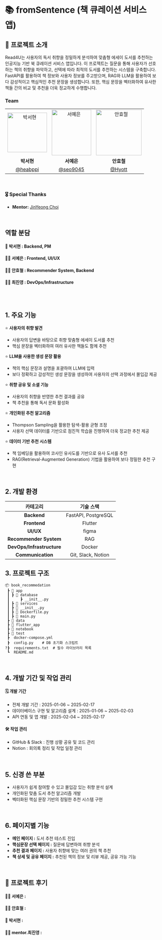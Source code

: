# 📚 fromSentence (책 큐레이션 서비스 앱)

## 📌 프로젝트 소개
Read4U는 사용자의 독서 취향을 정밀하게 분석하여 맞춤형 에세이 도서를 추천하는 인공지능 기반 북 큐레이션 서비스 앱입니다. 
이 프로젝트는 질문을 통해 사용자가 선호하는 책의 취향을 파악하고, 선택에 따라 최적의 도서를 추천하는 시스템을 구축합니다. FastAPI를 활용하여 책 정보와 사용자 정보를 주고받으며, RAG와 LLM을 활용하여 보다 감성적이고 핵심적인 추천 문장을 생성합니다. 또한, 핵심 문장을 벡터화하여 유사한 책들 간의 비교 및 추천을 더욱 정교하게 수행합니다.

### Team

<table>
  <tr>
    <td align="center"><img src="https://github.com/heabppi.png" width="130" height="130" alt="박서현"></td>
    <td align="center"><img src="https://github.com/seo9045.png" width="130" height="150" alt="서예은"></td>
    <td align="center"><img src="https://github.com/Hyott.png" width="150" height="150" alt="안효철"></td>
  </tr>
  <tr>
    <td align="center"><b>박서현</b></td>
    <td align="center"><b>서예은</b></td>
    <td align="center"><b>안효철</b></td>
  </tr>
  <tr>
    <td align="center"><a href="https://github.com/heabppi">@heabppi</a></td>
    <td align="center"><a href="https://github.com/seo9045">@seo9045</a></td>
    <td align="center"><a href="https://github.com/Hyott">@Hyott</a></td>
  </tr>
</table>

<br>

### 🎖 Special Thanks
- **Mentor:** [JinYeong Choi](https://www.linkedin.com/in/jin0choi/)

<br>

## 역할 분담
#### 🧸 박서현 : Backend, PM

#### 👩‍💻 서예은 : Frontend, UI/UX

#### 👨‍💻 안효철 : Recommender System, Backend

#### 👨‍💻 최진영 : DevOps/Infrastructure

<br>
<br>

 ##  1.  주요 기능
⭐️ **사용자의 취향 발견**
- 사용자의 답변을 바탕으로 취향 맞춤형 에세이 도서를 추천
- 핵심 문장을 벡터화하여 여러 유사한 책들도 함께 추천


⭐️ **LLM을 사용한 생성 문장 활용**
- 책의 핵심 문장과 설명을 포괄하여 LLM에 입력
- 보다 정확하고 감성적인 생성 문장을 생성하여 사용자의 선택 과정에서 몰입감 제공


⭐️ **취향 공유 및 소셜 기능**
- 사용자의 취향을 반영한 추천 결과를 공유
- 책 추천을 통해 독서 문화 활성화


⭐️ **개인화된 추천 알고리즘**
- Thompson Sampling을 활용한 탐색-활용 균형 조정
- 사용자 선택 데이터를 기반으로 점진적 학습을 진행하여 더욱 정교한 추천 제공

⭐️ **데이터 기반 추천 시스템**
- 책 임베딩을 활용하여 코사인 유사도를 기반으로 유사 도서를 추천
- RAG(Retrieval-Augmented Generation) 기법을 활용하여 보다 정밀한 추천 구현

<br>

## 2. 개발 환경
| 카테고리 | 기술 스택 |
|:----------:|:----------:|
| **Backend** | FastAPI, PostgreSQL |
| **Frontend** | Flutter |
| **UI/UX** | figma |
| **Recommender System** | RAG |
| **DevOps/Infrastructure** | Docker|
| **Communication** | Git, Slack, Notion|


## 3. 프로젝트 구조
```
📦 book_recommedation
 ┣ 📂 app
 ┃ ┣ 📂 database  
 ┃     ┣ __init__.py
 ┃ ┣ 📂 services  
 ┃ ┣ 📜 __init__.py
 ┃ ┣ 📜 Dockerfile.py
 ┃ ┣ 📜 main.py
 ┣ 📂 data
 ┣ 📂 flutter_app
 ┣ 📂 notebook
 ┣ 📂 test
 ┣  docker-compose.yml
 ┣  config.py    # DB 초기화 스크립트
?┣  requirements.txt  # 필수 라이브러리 목록
 ┗  README.md
```

<br>

## 4. 개발 기간 및 작업 관리
#### 🗓 개발 기간
- 전체 개발 기간 : 2025-01-06 ~ 2025-02-17
- 데이터베이스 구현 및 알고리즘 설계 : 2025-01-06 ~ 2025-02-03
- API 연동 및 앱 개발 : 2025-02-04 ~ 2025-02-17

#### 🛠 작업 관리
- GitHub & Slack : 진행 상황 공유 및 코드 관리
- Notion : 회의록 정리 및 작업 일정 관리

<br>

## 5. 신경 쓴 부분
- 사용자가 쉽게 참여할 수 있고 몰입감 있는 취향 분석 설계
- 개인화된 맞춤 도서 추천 알고리즘 개발
- 벡터화된 핵심 문장 기반의 정밀한 추천 시스템 구현

<br>

## 6. 페이지별 기능
- **메인 페이지 :** 도서 추천 테스트 진입
- **핵심문장 선택 페이지 :** 질문에 답변하여 취향 분석
- **추천 결과 페이지 :** 사용자 취향에 맞는 여러 권의 책 추천
- **책 상세 및 공유 페이지 :** 추천된 책의 정보 및 리뷰 제공, 공유 가능 기능

<br>

## 📢 프로젝트 후기
#### 👩‍💻 서예은 :

#### 👨‍💻 안효철 : 

#### 🧸 박서현 :

#### 👨‍💻 mentor.최진영 :
